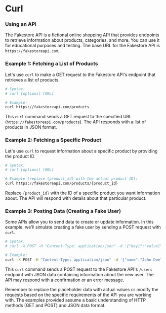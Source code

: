 # Curl

### Using an API

The Fakestore API is a fictional online shopping API that provides endpoints to retrieve information about products, categories, and more. You can use it for educational purposes and testing. The base URL for the Fakestore API is `https://fakestoreapi.com`.

### Example 1: Fetching a List of Products

Let's use `curl` to make a GET request to the Fakestore API's endpoint that retrieves a list of products.

```bash
# Syntax:
# curl [options] [URL]

# Example:
curl https://fakestoreapi.com/products
```

This `curl` command sends a GET request to the specified URL (`https://fakestoreapi.com/products`). The API responds with a list of products in JSON format.

### Example 2: Fetching a Specific Product

Let's use `curl` to request information about a specific product by providing the product ID.

```bash
# Syntax:
# curl [options] [URL]

# Example (replace {product_id} with the actual product ID):
curl https://fakestoreapi.com/products/{product_id}
```

Replace `{product_id}` with the ID of a specific product you want information about. The API will respond with details about that particular product.

### Example 3: Posting Data (Creating a Fake User)

Some APIs allow you to send data to create or update information. In this example, we'll simulate creating a fake user by sending a POST request with `curl`.

```bash
# Syntax:
# curl -X POST -H "Content-Type: application/json" -d '{"key1":"value1", "key2":"value2"}' [URL]

# Example:
curl -X POST -H "Content-Type: application/json" -d '{"name":"John Doe", "email":"john@example.com", "username":"johnny"}' https://fakestoreapi.com/users
```

This `curl` command sends a POST request to the Fakestore API's `/users` endpoint with JSON data containing information about the new user. The API may respond with a confirmation or an error message.

Remember to replace the placeholder data with actual values or modify the requests based on the specific requirements of the API you are working with. The examples provided assume a basic understanding of HTTP methods (GET and POST) and JSON data format.